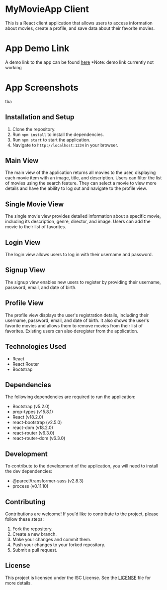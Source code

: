 # MyMovieApp Client

This is a React client application that allows users to access information about movies, create a profile, and save data about their favorite movies.

# App Demo Link

A demo link to the app can be found [here](https://mymovieapp-client.herokuapp.com)
*Note: demo link currently not working

# App Screenshots

tba

## Installation and Setup

1. Clone the repository.
2. Run `npm install` to install the dependencies.
3. Run `npm start` to start the application.
4. Navigate to `http://localhost:1234` in your browser.

## Main View

The main view of the application returns all movies to the user, displaying each movie item with an image, title, and description. Users can filter the list of movies using the search feature. They can select a movie to view more details and have the ability to log out and navigate to the profile view.

## Single Movie View

The single movie view provides detailed information about a specific movie, including its description, genre, director, and image. Users can add the movie to their list of favorites.

## Login View

The login view allows users to log in with their username and password.

## Signup View

The signup view enables new users to register by providing their username, password, email, and date of birth.

## Profile View

The profile view displays the user's registration details, including their username, password, email, and date of birth. It also shows the user's favorite movies and allows them to remove movies from their list of favorites. Existing users can also deregister from the application.

## Technologies Used

- React
- React Router
- Bootstrap

## Dependencies

The following dependencies are required to run the application:

- Bootstrap (v5.2.0)
- prop-types (v15.8.1)
- React (v18.2.0)
- react-bootstrap (v2.5.0)
- react-dom (v18.2.0)
- react-router (v6.3.0)
- react-router-dom (v6.3.0)

## Development

To contribute to the development of the application, you will need to install the dev dependencies:

- @parcel/transformer-sass (v2.8.3)
- process (v0.11.10)

## Contributing

Contributions are welcome! If you'd like to contribute to the project, please follow these steps:

1. Fork the repository.
2. Create a new branch.
3. Make your changes and commit them.
4. Push your changes to your forked repository.
5. Submit a pull request.

## License

This project is licensed under the ISC License. See the [LICENSE](LICENSE) file for more details.
